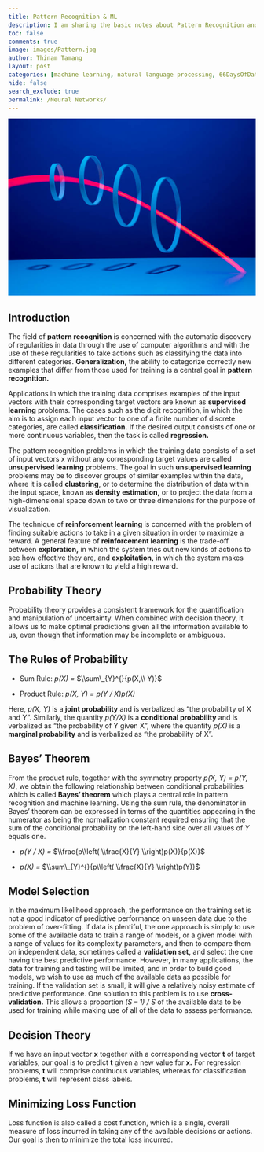 ```yaml
---
title: Pattern Recognition & ML
description: I am sharing the basic notes about Pattern Recognition and Machine Learning. 
toc: false
comments: true
image: images/Pattern.jpg
author: Thinam Tamang
layout: post
categories: [machine learning, natural language processing, 66DaysOfData, notes, neural networks]
hide: false
search_exclude: true
permalink: /Neural Networks/
---
```


![Image](https://github.com/ThinamXx/thinam.ai/blob/master/images/Pattern.jpg?raw=true)

## Introduction

The field of **pattern recognition** is concerned with the automatic discovery of regularities in data through the use of computer algorithms and with the use of these regularities to take actions such as classifying the data into different categories. **Generalization,** the ability to categorize correctly new examples that differ from those used for training is a central goal in **pattern recognition.**

Applications in which the training data comprises examples of the input vectors with their corresponding target vectors are known as **supervised learning** problems. The cases such as the digit recognition, in which the aim is to assign each input vector to one of a finite number of discrete categories, are called **classification.** If the desired output consists of one or more continuous variables, then the task is called **regression.**

The pattern recognition problems in which the training data consists of a set of input vectors x without any corresponding target values are called **unsupervised learning** problems. The goal in such **unsupervised learning** problems may be to discover groups of similar examples within the data, where it is called **clustering**, or to determine the distribution of data within the input space, known as **density estimation,** or to project the data from a high-dimensional space down to two or three dimensions for the purpose of visualization.

The technique of **reinforcement learning** is concerned with the problem of finding suitable actions to take in a given situation in order to maximize a reward. A general feature of **reinforcement learning** is the trade-off between **exploration,** in which the system tries out new kinds of actions to see how effective they are, and **exploitation,** in which the system makes use of actions that are known to yield a high reward.

## Probability Theory

Probability theory provides a consistent framework for the quantification and manipulation of uncertainty. When combined with decision theory, it allows us to make optimal predictions given all the information available to us, even though that information may be incomplete or ambiguous.

## The Rules of Probability

-   Sum Rule: *p(X) =* $\\sum\_{Y}^{}{p(X,\\ Y)}$

-   Product Rule: *p(X, Y) = p(Y / X)p(X)*

Here, *p(X, Y)* is a **joint probability** and is verbalized as “the probability of X and Y”. Similarly, the quantity *p(Y/X)* is a **conditional probability** and is verbalized as “the probability of Y given X”, where the quantity *p(X)* is a **marginal probability** and is verbalized as “the probability of X”.

## Bayes’ Theorem

From the product rule, together with the symmetry property *p(X, Y) = p(Y, X)*, we obtain the following relationship between conditional probabilities which is called **Bayes’ theorem** which plays a central role in pattern recognition and machine learning. Using the sum rule, the denominator in Bayes’ theorem can be expressed in terms of the quantities appearing in the numerator as being the normalization constant required ensuring that the sum of the conditional probability on the left-hand side over all values of *Y* equals one.

-   *p(Y / X) =* $\\frac{p\\left( \\frac{X}{Y} \\right)p(X)}{p(X)}$

-   *p(X) =* $\\sum\_{Y}^{}{p\\left( \\frac{X}{Y} \\right)p(Y)}$

## Model Selection

In the maximum likelihood approach, the performance on the training set is not a good indicator of predictive performance on unseen data due to the problem of over-fitting. If data is plentiful, the one approach is simply to use some of the available data to train a range of models, or a given model with a range of values for its complexity parameters, and then to compare them on independent data, sometimes called a **validation set,** and select the one having the best predictive performance. However, in many applications, the data for training and testing will be limited, and in order to build good models, we wish to use as much of the available data as possible for training. If the validation set is small, it will give a relatively noisy estimate of predictive performance. One solution to this problem is to use **cross-validation.** This allows a proportion *(S – 1) / S* of the available data to be used for training while making use of all of the data to assess performance.

## Decision Theory

If we have an input vector **x** together with a corresponding vector **t** of target variables, our goal is to predict **t** given a new value for **x.** For regression problems, **t** will comprise continuous variables, whereas for classification problems, **t** will represent class labels.

## Minimizing Loss Function

Loss function is also called a cost function, which is a single, overall measure of loss incurred in taking any of the available decisions or actions. Our goal is then to minimize the total loss incurred.
